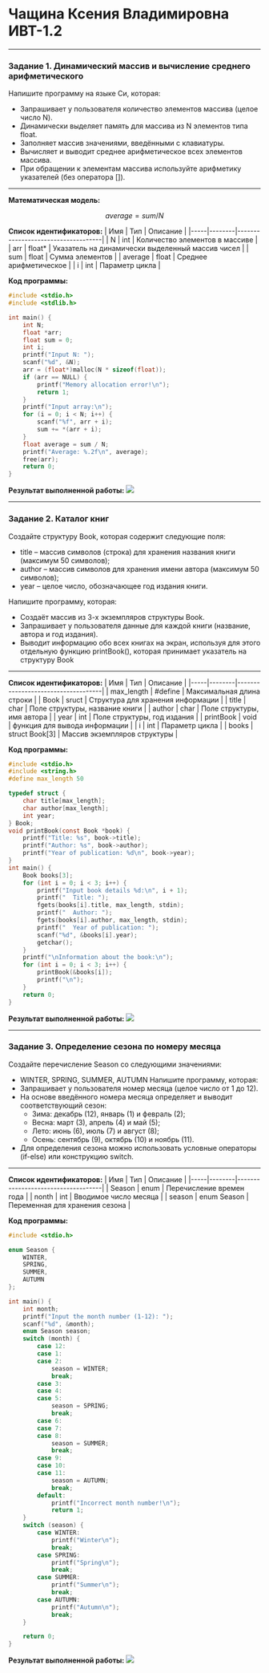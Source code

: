 # Чащина Ксения Владимировна ИВТ-1.2
_ _ _

### **Задание 1.** Динамический массив и вычисление среднего арифметического
Напишите программу на языке Си, которая:
- Запрашивает у пользователя количество элементов массива (целое число N).
- Динамически выделяет память для массива из N элементов типа float.
- Заполняет массив значениями, введёнными с клавиатуры.
- Вычисляет и выводит среднее арифметическое всех элементов массива.
- При обращении к элементам массива используйте арифметику указателей (без оператора []).

_ _ _

**Математическая модель:**

$$
average = sum / N
$$

**Список идентификаторов:**
| Имя | Тип    | Описание                           |
|-----|--------|------------------------------------|
|  N  | int    | Количество элементов в массиве        |
| arr   | float*    | Указатель на динамически выделенный массив чисел        |
| sum | float    | Сумма элементов               |
| average | float    | Среднее арифметическое               |
| i | int    | Параметр цикла               |


**Код программы:**
```c
#include <stdio.h>
#include <stdlib.h>

int main() {
    int N;
    float *arr;
    float sum = 0;
    int i;
    printf("Input N: ");
    scanf("%d", &N);
    arr = (float*)malloc(N * sizeof(float));
    if (arr == NULL) {
        printf("Memory allocation error!\n");
        return 1;
    }
    printf("Input array:\n");
    for (i = 0; i < N; i++) {
        scanf("%f", arr + i);
        sum += *(arr + i);
    }
    float average = sum / N;
    printf("Average: %.2f\n", average);
    free(arr);
    return 0;
}
```

**Результат выполненной работы:**
![](1.png)

_ _ _

### **Задание 2.** Каталог книг
Создайте структуру Book, которая содержит следующие поля:
- title – массив символов (строка) для хранения названия книги (максимум 50 символов);
- author – массив символов для хранения имени автора (максимум 50 символов);
- year – целое число, обозначающее год издания книги.

Напишите программу, которая:
- Создаёт массив из 3-х экземпляров структуры Book.
- Запрашивает у пользователя данные для каждой книги (название, автора и год издания).
- Выводит информацию обо всех книгах на экран, используя для этого отдельную функцию printBook(), которая принимает указатель на структуру Book

_ _ _

**Список идентификаторов:**
| Имя | Тип    | Описание                           |
|-----|--------|------------------------------------|
| max_length   | #define    | Максимальная длина строки        |
| Book   | sruct    | Структура для хранения информации        |
| title | char    | Поле структуры, название книги             |
| author | char    | Поле структуры, имя автора               |
| year | int    | Поле структуры, год издания               |
| printBook | void    | функция для вывода информации         |
| i | int    | Параметр цикла                        |
| books | struct Book[3]    | Массив экземпляров структуры               |

**Код программы:**
```c
#include <stdio.h>
#include <string.h>
#define max_length 50 

typedef struct {
    char title[max_length];
    char author[max_length];
    int year;
} Book;
void printBook(const Book *book) {
    printf("Title: %s", book->title);
    printf("Author: %s", book->author);
    printf("Year of publication: %d\n", book->year);
}
int main() {
    Book books[3]; 
    for (int i = 0; i < 3; i++) {
        printf("Input book details %d:\n", i + 1);
        printf("  Title: ");
        fgets(books[i].title, max_length, stdin); 
        printf("  Author: ");
        fgets(books[i].author, max_length, stdin); 
        printf("  Year of publication: ");
        scanf("%d", &books[i].year);
        getchar(); 
    }
    printf("\nInformation about the book:\n");
    for (int i = 0; i < 3; i++) {
        printBook(&books[i]);
        printf("\n");
    }
    return 0;
}
```

**Результат выполненной работы:**
![](2.png)

_ _ _

### **Задание 3.** Определение сезона по номеру месяца
Создайте перечисление Season со следующими значениями:
- WINTER, SPRING, SUMMER, AUTUMN
Напишите программу, которая:
- Запрашивает у пользователя номер месяца (целое число от 1 до 12).
- На основе введённого номера месяца определяет и выводит соответствующий сезон:
  - Зима: декабрь (12), январь (1) и февраль (2);
  - Весна: март (3), апрель (4) и май (5);
  - Лето: июнь (6), июль (7) и август (8);
  - Осень: сентябрь (9), октябрь (10) и ноябрь (11).
- Для определения сезона можно использовать условные операторы (if-else) или конструкцию switch.
_ _ _

**Список идентификаторов:**
| Имя | Тип    | Описание                           |
|-----|--------|------------------------------------|
| Season   | enum    | Перечисление времен года        |
| nonth   | int    | Вводимое число месяца        |
| season | enum Season    | Переменная для хранения сезона               |

**Код программы:**
```c
#include <stdio.h>

enum Season {
    WINTER,
    SPRING,
    SUMMER,
    AUTUMN
};

int main() {
    int month;
    printf("Input the month number (1-12): ");
    scanf("%d", &month);
    enum Season season;
    switch (month) {
        case 12:
        case 1:
        case 2:
            season = WINTER;
            break;
        case 3:
        case 4:
        case 5:
            season = SPRING;
            break;
        case 6:
        case 7:
        case 8:
            season = SUMMER;
            break;
        case 9:
        case 10:
        case 11:
            season = AUTUMN;
            break;
        default:
            printf("Incorrect month number!\n");
            return 1;
    }
    switch (season) {
        case WINTER:
            printf("Winter\n");
            break;
        case SPRING:
            printf("Spring\n");
            break;
        case SUMMER:
            printf("Summer\n");
            break;
        case AUTUMN:
            printf("Autumn\n");
            break;
    }

    return 0;
}
```

**Результат выполненной работы:**
![](3.png)
